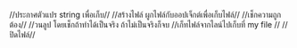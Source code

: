//ประกาศตัวแปร string เพื่อเก็บ//
//สร้างไฟล์ ผูกไฟล์กับออปเจ็กต์เพื่อเก็บไฟล์//
//เช็กความถูกต้อง//
//วนลูป โดยเช็กถ้าทำได้เป็นจริง ถ้าไม่เป็นจริงก็จบ
//เก็ทไฟล์จากไลน์ไปเก็บที่ my file //
//ปิดไฟล์//
